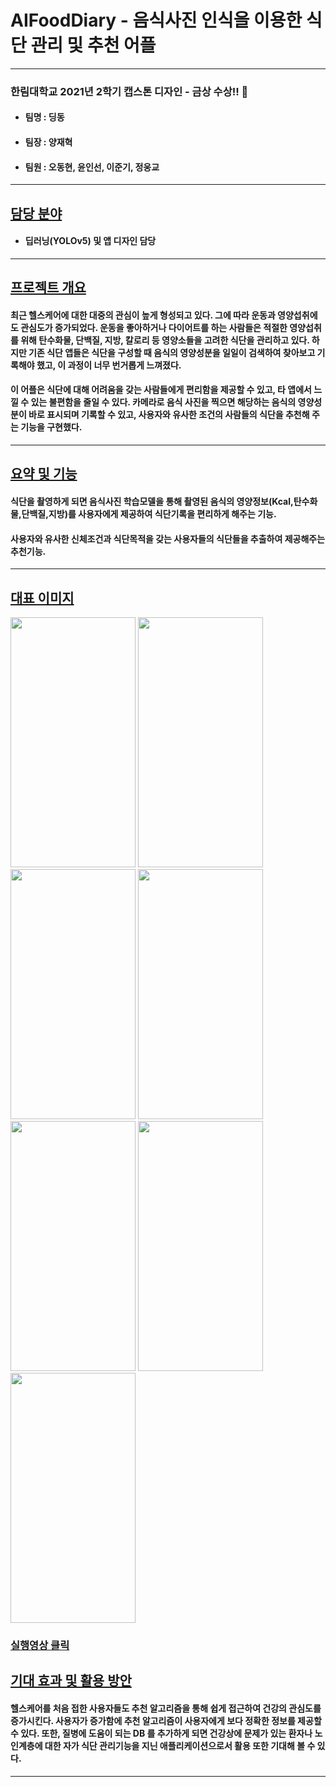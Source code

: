 # AIFoodDiary - 음식사진 인식을 이용한 식단 관리 및 추천 어플
-----
### 한림대학교 2021년 2학기 캡스톤 디자인 - 금상 수상!! 🙌
+ #### 팀명 : 딩동
+ #### 팀장 : 양재혁
+ #### 팀원 : 오동현, 윤인선, 이준기, 정웅교
-----
## [담당 분야](#담당-분야)
+ #### 딥러닝(YOLOv5) 및 앱 디자인 담당
-----
## [프로젝트 개요](#프로젝트-개요)
#### 최근 헬스케어에 대한 대중의 관심이 높게 형성되고 있다. 그에 따라 운동과 영양섭취에도 관심도가 증가되었다. 운동을 좋아하거나 다이어트를 하는 사람들은 적절한 영양섭취를 위해 탄수화물, 단백질, 지방, 칼로리 등 영양소들을 고려한 식단을 관리하고 있다. 하지만 기존 식단 앱들은 식단을 구성할 때 음식의 영양성분을 일일이 검색하여 찾아보고 기록해야 했고, 이 과정이 너무 번거롭게 느껴졌다.
#### 이 어플은 식단에 대해 어려움을 갖는 사람들에게 편리함을 제공할 수 있고, 타 앱에서 느낄 수 있는 불편함을 줄일 수 있다. 카메라로 음식 사진을 찍으면 해당하는 음식의 영양성분이 바로 표시되며 기록할 수 있고, 사용자와 유사한 조건의 사람들의 식단을 추천해 주는 기능을 구현했다. 
----

## [요약 및 기능](#요약-및-기능)
#### 식단을 촬영하게 되면 음식사진 학습모델을 통해 촬영된 음식의 영양정보(Kcal,탄수화물,단백질,지방)를 사용자에게 제공하여 식단기록을 편리하게 해주는 기능.

#### 사용자와 유사한 신체조건과 식단목적을 갖는 사용자들의 식단들을 추출하여 제공해주는 추천기능.

-----
## [대표 이미지](#대표-이미지)
<img src="https://user-images.githubusercontent.com/73065398/212473456-f0f41d61-209e-446e-bc47-135e27e2b846.png" width = "200" height="400"/> <img src="https://user-images.githubusercontent.com/73065398/212473463-54cb6799-22d6-4acc-817e-a89211702cb2.png" width = "200" height="400"/>  <img  src="https://user-images.githubusercontent.com/73065398/212473493-b6ef24dd-03eb-4638-9fd6-39e46b557516.png" width = "200" height="400"/> <img  src="https://user-images.githubusercontent.com/73065398/212473500-4daa5d89-552c-4ad5-bb54-e70c5913dd68.png" width = "200" height="400"/><img  src="https://user-images.githubusercontent.com/73065398/212473516-82adae88-d047-4a25-bf88-18910b6f6969.png" width = "200" height="400"/> <img  src="https://user-images.githubusercontent.com/73065398/212473533-cf5c1c11-38b1-432f-8591-167e08ac5bf5.png" width = "200" height="400"/> <img  src="https://user-images.githubusercontent.com/73065398/212473542-8ecb458d-08ba-4160-93e0-24d6720814a5.png" width = "200" height="400"/> 

### [실행영상 클릭](https://www.youtube.com/watch?v=I62aPNzPyis&t=3s)

## [기대 효과 및 활용 방안](#기대-효과-및-활용-방안)
#### 헬스케어를 처음 접한 사용자들도 추천 알고리즘을 통해 쉽게 접근하여 건강의 관심도를 증가시킨다. 사용자가 증가함에 추천 알고리즘이 사용자에게 보다 정확한 정보를 제공할 수 있다. 또한, 질병에 도움이 되는 DB 를 추가하게 되면 건강상에 문제가 있는 환자나 노인계층에 대한 자가 식단 관리기능을 지닌 애플리케이션으로서 활용 또한 기대해 볼 수 있다. 
-----
